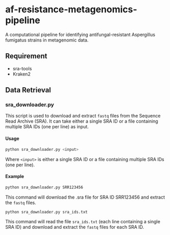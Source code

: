 # af-resistance-metagenomics-pipeline

A computational pipeline for identifying antifungal-resistant Aspergillus fumigatus strains in metagenomic data.

## Requirement

- sra-tools
- Kraken2

## Data Retrieval

### sra_downloader.py

This script is used to download and extract `fastq` files from the Sequence Read Archive (SRA). It can take either a single SRA ID or a file containing multiple SRA IDs (one per line) as input.

#### Usage

```bash
python sra_downloader.py <input>
```

Where `<input>` is either a single SRA ID or a file containing multiple SRA IDs (one per line).

#### Example

```bash
python sra_downloader.py SRR123456
```

This command will download the .sra file for SRA ID SRR123456 and extract the `fastq` files.

```bash
python sra_downloader.py sra_ids.txt
```

This command will read the file `sra_ids.txt` (each line containing a single SRA ID) and download and extract the `fastq` files for each SRA ID.
